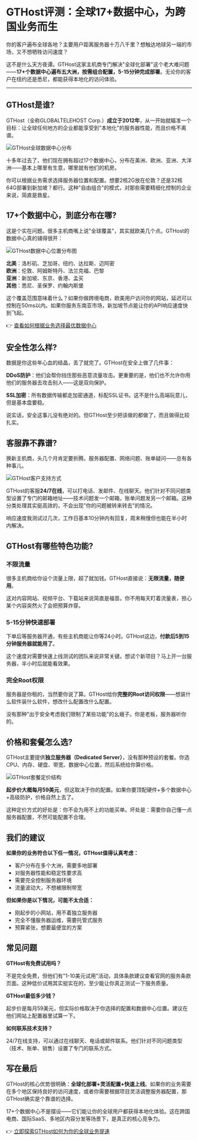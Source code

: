 # GTHost评测：全球17+数据中心，为跨国业务而生

你的客户遍布全球各地？主要用户距离服务器十万八千里？想触达地球另一端的市场，又不想牺牲访问速度？

这不是什么天方夜谭。GTHost这家主机商专门解决"全球化部署"这个老大难问题——**17+个数据中心遍布五大洲，按需组合配置，5-15分钟完成部署**。无论你的客户在纽约还是悉尼，都能获得本地化的访问体验。

---

## GTHost是谁?

GTHost（全称GLOBALTELEHOST Corp.）**成立于2012年**，从一开始就瞄准一个目标：让全球任何地方的企业都能享受到"本地化"的服务器性能，而且价格不离谱。

![GTHost全球数据中心分布](image/3917118924816.webp)

十多年过去了，他们现在拥有超过17个数据中心，分布在美洲、欧洲、亚洲、大洋洲——基本上哪里有生意，哪里就有他们的机房。

你可以根据业务需求选择服务器位置和配置。想要2核2G放在伦敦？还是32核64G部署到新加坡？都行。这种"自由组合"的模式，对那些需要精细化控制的企业来说，简直是救星。

## 17+个数据中心，到底分布在哪?

这是个实在问题。很多主机商嘴上说"全球覆盖"，其实就欧美几个点。GTHost的数据中心真的铺得很开：

![GTHost数据中心位置分布图](image/61037932484685.webp)

**北美**：洛杉矶、芝加哥、纽约、达拉斯、迈阿密  
**欧洲**：伦敦、阿姆斯特丹、法兰克福、巴黎  
**亚洲**：新加坡、东京、香港、孟买  
**其他**：悉尼、圣保罗、约翰内斯堡

这个覆盖范围意味着什么？如果你做跨境电商，欧美用户访问你的网站，延迟可以控制在50ms以内。如果你服务东南亚市场，新加坡节点能让你的API响应速度快到飞起。

👉 [查看如何根据业务选择最优数据中心](https://cp.gthost.com/en/join/72c7e6b2fc118929f9ede2978f008806)

## 安全性怎么样?

数据是你这些年心血的结晶，丢了就完了。GTHost在安全上做了几件事：

**DDoS防护**：他们会帮你挡住那些恶意流量攻击。更重要的是，他们也不允许你用他们的服务器去攻击别人——这是双向保护。

**SSL加密**：所有数据传输都走加密通道，标配SSL证书。这不是什么高端玩意儿，但是基本盘要稳。

说实话，安全这事儿没有绝对的。但GTHost至少把该做的都做了，而且做得比较扎实。

## 客服靠不靠谱?

换新主机商，头几个月肯定要折腾。服务器配置、网络问题、账单疑问——总有各种事儿。

![GTHost客户支持方式](image/582407286790602.webp)

GTHost的客服**24/7在线**，可以打电话、发邮件、在线聊天。他们针对不同问题类型设置了专门的邮箱地址——技术问题发一个邮箱，账单问题发另一个邮箱。这种分类处理其实挺高效的，不会出现"你的问题被转来转去"的情况。

响应速度我测试过几次，工作日基本10分钟内有回复，周末稍慢但也能在半小时内解决。

## GTHost有哪些特色功能?

### 不限流量

很多主机商给你设个流量上限，超了就加钱。GTHost直接说：**无限流量，随便用**。

这对内容网站、视频平台、下载站来说简直是福音。你不用每天盯着流量表，担心某个内容突然火了会把预算炸穿。

### 5-15分钟快速部署

下单后等服务器开通，有些主机商能让你等24小时。GTHost这边，**付款后5到15分钟服务器就能用了**。

这个速度对需要快速上线测试的团队来说非常关键。想试个新项目？马上开一台服务器，半小时后就能看效果。

### 完全Root权限

服务器是你租的，当然要你说了算。GTHost给你**完整的Root访问权限**——想装什么软件装什么软件，想改什么配置改什么配置。

没有那种"出于安全考虑我们限制了某些功能"的幺蛾子。你是老板，服务器听你的。

## 价格和套餐怎么选?

GTHost主要提供**独立服务器（Dedicated Server）**，没有那种预设的套餐。你选CPU、内存、硬盘、带宽、数据中心位置，然后系统给你算价格。

![GTHost套餐定价结构](image/9569953528654.webp)

**起步价大概每月59美元**，但这取决于你的配置。如果你要顶配硬件+多个数据中心+高级防护，价格自然上去了。

这种定价方式的好处是：你不会为用不上的功能买单。坏处是：需要你自己懂一点服务器配置，不然可能配置不合理。

## 我们的建议

**如果你的业务符合以下任一情况，GTHost值得认真考虑：**

- 客户分布在多个大洲，需要多地部署
- 对服务器性能和稳定性要求高
- 需要完全控制服务器环境
- 流量波动大，不想被限制带宽

**但如果你是以下情况，可能不太合适：**

- 刚起步的小网站，用不着独立服务器
- 完全不懂服务器运维，需要托管式服务
- 预算紧张，想要最便宜的方案

## 常见问题

**GTHost有免费试用吗？**

不是完全免费，但他们有"1-10美元试用"活动，具体条款建议查看官网的服务条款页面。这种低价试用其实挺实在的，至少能让你真正测试一下服务质量。

**GTHost最低多少钱？**

起步价是每月59美元，但实际价格取决于你选择的配置和数据中心位置。建议在他们网站上配置器里试算一下。

**如何联系技术支持？**

24/7在线支持，可以通过在线聊天、电话或邮件联系。他们针对不同问题类型（技术、账单、销售）设置了专门的联系方式。

## 写在最后

GTHost的核心优势很明确：**全球化部署+灵活配置+快速上线**。如果你的业务需要在多个地区保持良好的访问速度，或者你需要根据项目灵活调整服务器配置，那GTHost确实是个靠谱的选择。

17+个数据中心不是摆设——它们能让你的全球用户都获得本地化体验。这在跨国电商、国际SaaS、多地区内容分发等场景下，是真正的核心竞争力。

👉 [立即探索GTHost如何为你的全球业务提速](https://cp.gthost.com/en/join/72c7e6b2fc118929f9ede2978f008806)
